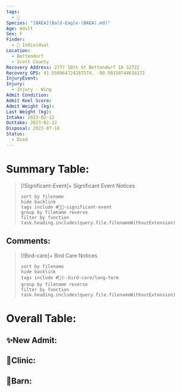 ```yaml
---
tags:
  - 🦅
Species: "[BAEA](Bald-Eagle-(BAEA).md)"
Age: Adult
Sex: F
Finder:
  - 🧑 Individual
Location:
  - Bettendorf
  - Scott County
Recovery Address: 2777 18th St Bettendorf IA 52722
Recovery GPS: 41.550964724287574, -90.50150744616172
InjuryEvent: 
Injury:
  - Injury - Wing
Admit Condition: 
Admit Keel Score: 
Admit Weight (kg): 
Last Weight (kg): 
Intake: 2023-02-12
Outtake: 2023-02-12
Disposal: 2023-07-18
Status:
  - Died
---
```


# Summary Table:

> [!Significant-Event]+ Significant Event Notices
>   ```tasks 
>   sort by filename
>   hide backlink
>   tags include #🦅💥-significant-event
>   group by filename reverse
>   filter by function task.heading.includes(query.file.filenameWithoutExtension)
>   ```

## Comments:

> [!Bird-care]+ Bird Care Notices
>   ```tasks 
>   sort by filename
>   hide backlink
>   tags include #🦅🩺-bird-care/long-term 
>   group by filename reverse
>   filter by function task.heading.includes(query.file.filenameWithoutExtension)
>   ```

# Overall Table:

## ✨New Admit:



## 🏥Clinic:



## 🏡Barn:


